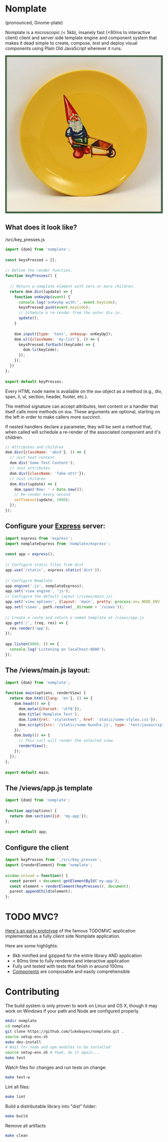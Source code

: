 # Nomplate
(pronounced, Gnome-plate)

Nomplate is a microscopic (< 5kb), insanely fast (<80ms to interactive client) client and server side template engine and component system that makes it dead simple to create, compose, _test_ and deploy visual components using Plain Old JavaScript wherever it runs.

![Gnome Plate](https://raw.githubusercontent.com/lukebayes/nomplate/master/Gnomplate.jpg "Gnome Plate")

## What does it look like?
/src/key_presses.js
```javascript
import {dom} from 'nomplate';

const keysPressed = [];

// Define the render function.
function keyPresses() {

  // Return a nomplate element with zero or more children.
  return dom.div((update) => {
    function onKeyUp(event) {
      console.log('onKeyUp with:', event.keyCode);
      keysPressed.push(event.keyCode);
      // Schedule a re-render from the outer div in.
      update();
    }

    dom.input({type: 'text', onkeyup: onKeyUp});
    dom.ul({className: 'my-list'}, () => {
      keysPressed.forEach((keyCode) => {
        dom.li(keyCode);
      });
    });
  })
};

export default keyPresses;
```
Every HTML node name is available on the `dom` object as a method (e.g., div, span, li, ul, section, header, footer, etc.).

The method signature can accept attributes, text content or a handler that itself calls more methods on `dom`. These arguments are optional, starting on the left in order to make callers more succinct.

If nested handlers declare a parameter, they will be sent a method that, when called will schedule a re-render of the associated component and it's children.

```javascript
// Attributes and children
dom.div({className: 'abcd'}, () => {
  // Just text content
  dom.div('Some Text Content');
  // Just attributes
  dom.div({className: 'fake-attr'});
  // Just children
  dom.div((update) => {
    dom.span('Now: ' + Date.now());
    // Re-render every second
    setTimeout(update, 1000);
  });
});
```

## Configure your [Express](https://expressjs.com) server:
```javascript
import express from 'express';
import nomplateExpress from 'nomplate/express';

const app = express();

// Configure static files from dist
app.use('/static', express.static('dist'));

// Configure Nomplate
app.engine('.js', nomplateExpress);
app.set('view engine', 'js');
// Configure the default layout (/views/main.js)
app.set('view options', {layout: 'main', pretty: process.env.NODE_ENV !== 'production'});
app.set('views', path.resolve(__dirname + '/views'));

// Create a route and return a named template at /views/app.js
app.get('/', (req, res) => {
  res.render('app');
});

app.listen(8080, () => {
  console.log('Listening on localhost:8080');
});
```

## The /views/main.js layout:
```javascript
import {dom} from 'nomplate';

function main(options, renderView) {
  return dom.html({lang: 'en'}, () => {
    dom.head(() => {
      dom.meta({charset: 'utf8'});
      dom.title('Nomplate Test');
      dom.link({rel: 'stylesheet', href: 'static/some-styles.css'});
      dom.script({src: '/static/some-bundle.js', type: 'text/javascript'});
    });
    dom.body(() => {
      // This call will render the selected view.
      renderView();
    });
  });
};

export default main;
```

## The /views/app.js template
```javascript
import {dom} from 'nomplate';

function app(options) {
  return dom.section({id: 'my-app'});
};

export default app;
```

## Configure the client
```javascript
import keyPresses from './src/key_presses';
import {renderElement} from 'nomplate';

window.onload = function() {
  const parent = document.getElementById('my-app');
  const element = renderElement(keyPresses(), document);
  parent.appendChild(element);
};
```
# TODO MVC?
[Here's an early prototype](https://github.com/lukebayes/todomvc-app-template/tree/nomplate) of the famous TODOMVC application implemented as a fully client side Nomplate application.

Here are some highlights:
* 6kb minified and gzipped for the entire library AND application
* < 80ms time to fully rendered and interactive application
* Fully unit tested with tests that finish in around 100ms
* [Components](https://github.com/lukebayes/todomvc-app-template/tree/nomplate/js/components) are composable and easily comprehensible

# Contributing
The build system is only proven to work on Linux and OS X, though it may work on Windows if your path and Node are configured properly.

```bash
mkdir nomplate
cd nomplate
git clone https://github.com/lukebayes/nomplate.git .
source setup-env.sh
make dev-install
# Wait for node and npm modules to be installed
source setup-env.sh # Yeah, do it again...
make test
```

Watch files for changes and run tests on change:
```bash
make test-w
```

Lint all files:
```bash
make lint
```

Build a distributable library into "dist" folder:
```bash
make build
```

Remove all artifacts
```bash
make clean
```
